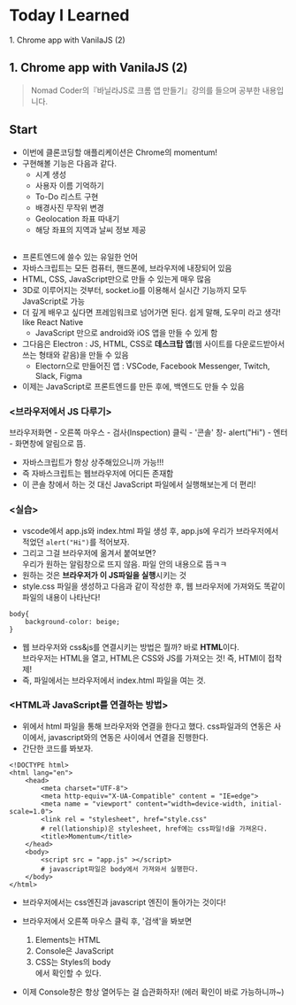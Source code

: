 <h1> Today I Learned </h1>
1. Chrome app with VanilaJS (2)<br>

<h2> 1. Chrome app with VanilaJS (2)</h2>

> Nomad Coder의『바닐라JS로 크롬 앱 만들기』강의를 들으며 공부한 내용입니다.

## Start
- 이번에 클론코딩할 애플리케이션은 Chrome의 momentum!
- 구현해볼 기능은 다음과 같다.
  - 시계 생성
  - 사용자 이름 기억하기
  - To-Do 리스트 구현
  - 배경사진 무작위 변경
  - Geolocation 좌표 따내기
  - 해당 좌표의 지역과 날씨 정보 제공

## <All about JavaScript>
- 프론트엔드에 쓸수 있는 유일한 언어
- 자바스크립트는 모든 컴퓨터, 핸드폰에, 브라우저에 내장되어 있음
- HTML, CSS, JavaScript만으로 만들 수 있는게 매우 많음
- 3D로 이루어지는 것부터, socket.io를 이용해서 실시간 기능까지 모두 JavaScript로 가능
- 더 깊게 배우고 싶다면 프레임워크로 넘어가면 된다. 쉽게 말해, 도우미 라고 생각! like React Native
  - JavaScript 만으로 android와 iOS 앱을 만들 수 있게 함
- 그다음은 Electron : JS, HTML, CSS로 <b>데스크탑 앱</b>(웹 사이트를 다운로드받아서 쓰는 형태와 같음)을 만들 수 있음
  - Electorn으로 만들어진 앱 : VSCode, Facebook Messenger, Twitch, Slack, Figma
- 이제는 JavaScript로 프론트엔드를 만든 후에, 백엔드도 만들 수 있음

### <브라우저에서 JS 다루기>
브라우저화면 - 오른쪽 마우스 - 검사(Inspection) 클릭 - '콘솔' 창- alert("Hi") - 엔터 - 화면창에 알림으로 뜸.
  - 자바스크립트가 항상 상주해있으니까 가능!!!
  - 즉 자바스크립트는 웹브라우저에 어디든 존재함
- 이 콘솔 창에서 하는 것 대신 JavaScript 파일에서 실행해보는게 더 편리!

### <실습>
- vscode에서 app.js와 index.html 파일 생성 후, app.js에 우리가 브라우저에서 적었던 ```alert("Hi")```를 적어보자.
- 그리고 그걸 브라우저에 옮겨서 붙여보면?<br>
  우리가 원하는 알림창으로 뜨지 않음. 파일 안의 내용으로 뜸ㅋㅋ
- 원하는 것은 <b>브라우저가 이 JS파일을 실행</b>시키는 것 
- style.css 파일을 생성하고 다음과 같이 작성한 후, 웹 브라우저에 가져와도 똑같이 파일의 내용이 나타난다!
```
body{
    background-color: beige;
}
```
- 웹 브라우저와 css&js를 연결시키는 방법은 뭘까? 바로 <b>HTML</b>이다.<br>
  브라우저는 HTML을 열고, HTML은 CSS와 JS를 가져오는 것! 즉, HTMl이 접착제!
- 즉, 파일에서는 브라우저에서 index.html 파일을 여는 것.

### <HTML과 JavaScript를 연결하는 방법>
- 위에서 html 파일을 통해 브라우저와 연결을 한다고 했다. css파일과의 연동은 <head></head> 사이에서, javascript와의 연동은 <body></body> 사이에서 연결을 진행한다.
- 간단한 코드를 봐보자.
```
<!DOCTYPE html>
<html lang="en">
    <head>
        <meta charset="UTF-8">
        <meta http-equiv="X-UA-Compatible" content = "IE=edge">
        <meta name = "viewport" content="width=device-width, initial-scale=1.0">
        <link rel = "stylesheet", href="style.css"
        # rel(lationship)은 stylesheet, href에는 css파일!d을 가져온다.
        <title>Momentum</title>
    </head>
    <body>
        <script src = "app.js" ></script>
        # javascript파일은 body에서 가져와서 실행한다.
    </body>
</html>
```
- 브라우저에서는 css엔진과 javascript 엔진이 돌아가는 것이다!
- 브라우저에서 오른쪽 마우스 클릭 후, '검색'을 봐보면
  1. Elements는 HTML
  2. Console은 JavaScript
  3. CSS는 Styles의 body<br>
  에서 확인할 수 있다.

- 이제 Console창은 항상 열어두는 걸 습관화하자! (에러 확인이 바로 가능하니까~)
